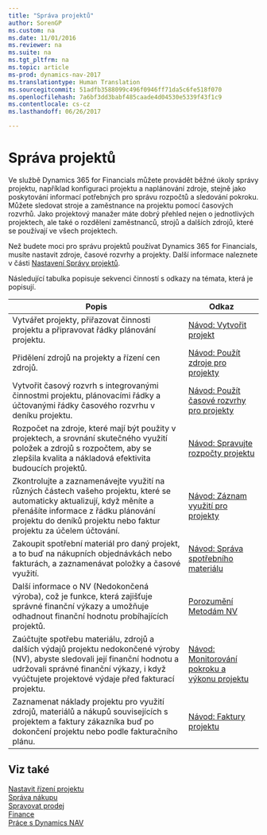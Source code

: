 ```yaml
---
title: "Správa projektů"
author: SorenGP
ms.custom: na
ms.date: 11/01/2016
ms.reviewer: na
ms.suite: na
ms.tgt_pltfrm: na
ms.topic: article
ms-prod: dynamics-nav-2017
ms.translationtype: Human Translation
ms.sourcegitcommit: 51adfb3588099c496f0946ff71da5c6fe518f070
ms.openlocfilehash: 7a6bf3dd3babf485caade4d04530e5339f43f1c9
ms.contentlocale: cs-cz
ms.lasthandoff: 06/26/2017

---
```


# <a name="manage-projects"></a>Správa projektů
Ve službě Dynamics 365 for Financials můžete provádět běžné úkoly správy projektu, například konfiguraci projektu a naplánování zdroje, stejně jako poskytování informací potřebných pro správu rozpočtů a sledování pokroku. Můžete sledovat stroje a zaměstnance na projektu pomocí časových rozvrhů. Jako projektový manažer máte dobrý přehled nejen o jednotlivých projektech, ale také o rozdělení zaměstnanců, strojů a dalších zdrojů, které se používají ve všech projektech.

Než budete moci pro správu projektů používat Dynamics 365 for Financials, musíte nastavit zdroje, časové rozvrhy a projekty. Další informace naleznete v části [Nastavení Správy projektů](projects-setup-projects.md).  

Následující tabulka popisuje sekvenci činností s odkazy na témata, která je popisují.

|Popis |Odkaz |
|---|----|
|Vytvářet projekty, přiřazovat činnosti projektu a připravovat řádky plánování projektu.|[Návod: Vytvořit projekt](projects-how-create-jobs.md)|
|Přidělení zdrojů na projekty a řízení cen zdrojů.|[Návod: Použít zdroje pro projekty](projects-how-use-resources.md)|
|Vytvořit časový rozvrh s integrovanými činnostmi projektu, plánovacími řádky a účtovanými řádky časového rozvrhu v deníku projektu.|[Návod: Použít časové rozvrhy pro projekty](projects-how-use-time-sheets.md)|
|Rozpočet na zdroje, které mají být použity v projektech, a srovnání skutečného využití položek a zdrojů s rozpočtem, aby se zlepšila kvalita a nákladová efektivita budoucích projektů.|[Návod: Spravujte rozpočty projektu](projects-how-manage-budgets.md)|
|Zkontrolujte a zaznamenávejte využití na různých částech vašeho projektu, které se automaticky aktualizují, když měníte a přenášíte informace z řádku plánování projektu do deníků projektu nebo faktur projektu za účelem účtování.|[Návod: Záznam využití pro projekty](projects-how-record-job-usage.md)|
|Zakoupit spotřební materiál pro daný projekt, a to buď na nákupních objednávkách nebo fakturách, a zaznamenávat položky a časové využití.|[Návod: Správa spotřebního materiálu](projects-how-manage-project-supplies.md)|
|Další informace o NV (Nedokončená výroba), což je funkce, která zajišťuje správné finanční výkazy a umožňuje odhadnout finanční hodnotu probíhajících projektů.|[Porozumění Metodám NV](projects-understanding-wip.md)|
|Zaúčtujte spotřebu materiálu, zdrojů a dalších výdajů projektu nedokončené výroby (NV), abyste sledovali její finanční hodnotu a udržovali správné finanční výkazy, i když vyúčtujete projektové výdaje před fakturací projektu.|[Návod: Monitorování pokroku a výkonu projektu](projects-how-monitor-progress-performance.md)|
|Zaznamenat náklady projektu pro využití zdrojů, materiálů a nákupů souvisejících s projektem a faktury zákazníka buď po dokončení projektu nebo podle fakturačního plánu.|[Návod: Faktury projektu](projects-how-invoice-jobs.md)|

## <a name="see-also"></a>Viz také
[Nastavit řízení projektu](projects-setup-projects.md)    
[Správa nákupu](purchasing-manage-purchasing.md)         
[Spravovat prodej](sales-manage-sales.md)    
[Finance](finance-setup.md)  
[Práce s Dynamics NAV](ui-work-product.md)  

